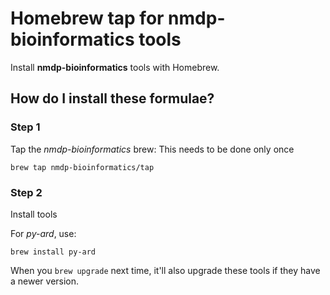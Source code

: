# Homebrew tap for nmdp-bioinformatics tools

Install **nmdp-bioinformatics** tools with Homebrew.

## How do I install these formulae?

### Step 1

Tap the _nmdp-bioinformatics_ brew: 
This needs to be done only once

```
brew tap nmdp-bioinformatics/tap
```

### Step 2

Install tools

For *py-ard*, use:
```
brew install py-ard
```

When you `brew upgrade` next time, it'll also upgrade these tools if they have a newer version.
